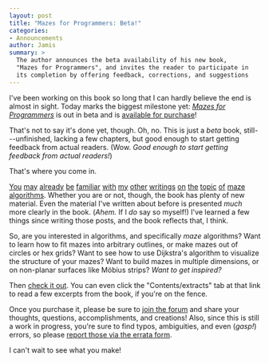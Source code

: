 ```yaml
---
layout: post
title: "Mazes for Programmers: Beta!"
categories:
- Announcements
author: Jamis
summary: >
  The author announces the beta availability of his new book,
  "Mazes for Programmers", and invites the reader to participate in
  its completion by offering feedback, corrections, and suggestions
---
```


I've been working on this book so long that I can hardly believe the end is almost in sight. Today marks the biggest milestone yet: [*Mazes for Programmers*](https://pragprog.com/book/jbmaze/mazes-for-programmers) is out in beta and is [available for purchase](https://pragprog.com/cart/add/skus?sku_id=785_786)!

That's not to say it's done yet, though. Oh, no. This is just a *beta* book, still---unfinished, lacking a few chapters, but good enough to start getting feedback from actual readers. (Wow. *Good enough to start getting feedback from actual readers!*)

That's where you come in.

[You](/2010/12/27/maze-generation-recursive-backtracking.html) [may](/2010/12/29/maze-generation-eller-s-algorithm.html) [already](/2011/1/3/maze-generation-kruskal-s-algorithm.html) [be](/2011/1/10/maze-generation-prim-s-algorithm.html) [familiar](/2011/1/12/maze-generation-recursive-division-algorithm.html) [with](/2011/1/17/maze-generation-aldous-broder-algorithm.html) [my](/2011/1/20/maze-generation-wilson-s-algorithm.html) [other](/2011/1/24/maze-generation-hunt-and-kill-algorithm.html) [writings](/2011/1/27/maze-generation-growing-tree-algorithm.html) [on](/2011/2/1/maze-generation-binary-tree-algorithm.html) [the](/2011/2/3/maze-generation-sidewinder-algorithm.html) [topic](/2011/2/7/maze-generation-algorithm-recap.html) [of](/2011/3/4/maze-generation-weave-mazes.html) [maze](/maze-generation-more-weave-mazes.html) [algorithms](/2015/1/15/better-recursive-division-algorithm.html). Whether you are or not, though, the book has plenty of new material. Even the material I've written about before is presented *much* more clearly in the book. (*Ahem.* If I *do* say so myself!) I've learned a few things since writing those posts, and the book reflects that, I think.

So, are you interested in algorithms, and specifically *maze* algorithms? Want to learn how to fit mazes into arbitrary outlines, or make mazes out of circles or hex grids? Want to see how to use Dijkstra's algorithm to visualize the structure of your mazes? Want to build mazes in multiple dimensions, or on non-planar surfaces like Möbius strips? *Want to get inspired?*

Then [check it out](https://pragprog.com/book/jbmaze/mazes-for-programmers). You can even click the "Contents/extracts" tab at that link to read a few excerpts from the book, if you're on the fence.

Once you purchase it, please be sure to [join the forum](https://forums.pragprog.com/forums/380) and share your thoughts, questions, accomplishments, and creations! Also, since this is still a work in progress, you're sure to find typos, ambiguities, and even (*gasp!*) errors, so please [report those via the errata form](https://pragprog.com/titles/jbmaze/errata).

I can't wait to see what you make!
